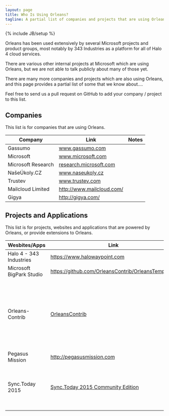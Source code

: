 ```yaml
---
layout: page
title: Who Is Using Orleans?
tagline: A partial list of companies and projects that are using Orleans
---
```

{% include JB/setup %}


Orleans has been used extensively by several Microsoft projects and product groups, 
most notably by 343 Industries as a platform for all of Halo 4 cloud services.

There are various other internal projects at Microsoft which are using Orleans, but we are not able to talk publicly about many of those yet.

There are many more companies and projects which are also using Orleans, and this page provides a partial list of some that we know about....

Feel free to send us a pull request on GitHub to add your company / project to this list.


## Companies

This list is for companies that are using Orleans.

Company|Link|Notes
---------|------|-------
Gassumo  | <a href="http://gassumo.com" target="_blank">www.gassumo.com</a>|
Microsoft  | <a href="http://www.microsoft.com" target="_blank">www.microsoft.com</a>|
Microsoft Research  |  <a href="http://research.microsoft.com" target="_blank">research.microsoft.com</a>|
NašeÚkoly.CZ    |<a href="http://naseukoly.cz" target="_blank">www.naseukoly.cz</a>|
Trustev    |<a href="http://www.trustev.com/" target="_blank">www.trustev.com</a>|
Mailcloud Limited |<a href="http://www.mailcloud.com/" target="_blank">http://www.mailcloud.com/</a>|
Gigya |<a href="http://gigya.com/" target="_blank">http://gigya.com/</a>|


## Projects and Applications

This list is for projects, websites and applications that are powered by Orleans, or provide extensions to Orleans.

Wesbites/Apps|Link|Notes
-------------|----|-----
Halo 4 - 343 Industries|<a href="https://www.halowaypoint.com" target="_blank">https://www.halowaypoint.com</a>|
Microsoft BigPark Studio|<a href="https://github.com/OrleansContrib/OrleansTemplates" target="_blank">https://github.com/OrleansContrib/OrleansTemplates</a>|
Orleans-Contrib|<a href="https://github.com/OrleansContrib" target="_blank">OrleansContrib</a>|Community contribution projects, including Orleans Monitoring, Design Patterns, Storage Provider, etc.|
Pegasus Mission|<a href="http://pegasusmission.com," target="_blank">http://pegasusmission.com</a>|[More Info](http://pegasusmission.com/2015/03/04/orleans-above-the-cloud-piraeus-overview/) and [here](https://github.com/dotnet/orleans/issues/99#issuecomment-74697629)|
Sync.Today 2015|<a href="https://github.com/SyncToday/synctoday2015" target="_blank">Sync.Today 2015 Community Edition</a>|.NET Business Processes Automation Platform. More info [here](http://www.naseukoly.cz/home/synctoday)|
